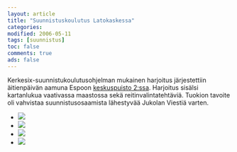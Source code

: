 ```yaml
--- 
layout: article 
title: "Suunnistuskoulutus Latokaskessa" 
categories: 
modified: 2006-05-11 
tags: [suunnistus]
toc: false 
comments: true 
ads: false 
--- 
```


Kerkesix-suunnistukoulutusohjelman mukainen harjoitus järjestettiin
äitienpäivän aamuna Espoon [keskuspuisto
2:ssa](http://fi.wikipedia.org/wiki/Espoon_keskuspuisto). Harjoitus
sisälsi kartanlukua vaativassa maastossa sekä reitinvalintatehtäviä.
Tuokion tavoite oli vahvistaa suunnistusosaamista lähestyvää Jukolan
Viestiä varten.

<div class="image-gallery">

-   [![](/Media/Default/ImageGalleries/suunnistuskoulutus-latokaskessa/Thumbnails/suunnistuskoulutus20060514_01b.jpg)](/Media/Default/ImageGalleries/suunnistuskoulutus-latokaskessa/suunnistuskoulutus20060514_01b.jpg)
-   [![](/Media/Default/ImageGalleries/suunnistuskoulutus-latokaskessa/Thumbnails/suunnistuskoulutus20060514_02b.jpg)](/Media/Default/ImageGalleries/suunnistuskoulutus-latokaskessa/suunnistuskoulutus20060514_02b.jpg)
-   [![](/Media/Default/ImageGalleries/suunnistuskoulutus-latokaskessa/Thumbnails/suunnistuskoulutus20060514_03b.jpg)](/Media/Default/ImageGalleries/suunnistuskoulutus-latokaskessa/suunnistuskoulutus20060514_03b.jpg)
-   [![](/Media/Default/ImageGalleries/suunnistuskoulutus-latokaskessa/Thumbnails/suunnistuskoulutus20060514_04b.jpg)](/Media/Default/ImageGalleries/suunnistuskoulutus-latokaskessa/suunnistuskoulutus20060514_04b.jpg)

</div>

